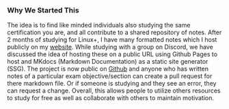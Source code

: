 ### Why We Started This
The idea is to find like minded individuals also studying the same certification you are, and all contribute to a shared repository of notes. After 2 months of studying for Linux+, I have many formatted notes which I host publicly on my [website](https://joebulfer.com/Linux/Linux%2B/1.+0+System+Management/1.1+Linux+Fundumentals). While studying with a group on Discord, we have discussed the idea of hosting these on a public URL using Github Pages to host and MKdocs (Markdown Documentation) as a static site generator (SSG). The project is now public on [Github](https://github.com/Joe-Bulfer/Linux-Study-Notes) and anyone who has written notes of a particular exam objective/section can create a pull request for there markdown file. Or if someone is studying and they see an error, they can request a change. Overall, this allows people to utilize others resources to study for free as well as collaborate with others to maintain motivation.
